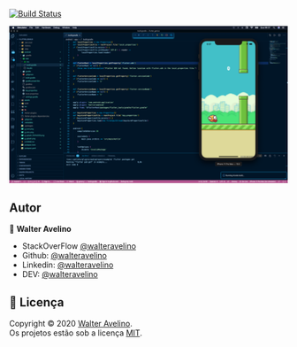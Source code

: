 [![Build Status](https://travis-ci.com/walteravelino/Projetos.svg?branch=master)](https://travis-ci.com/walteravelino/Projetos)

<img src = "https://github.com/walteravelino/Posts/blob/master/images/mapp3.png">


## Autor

👤 **Walter Avelino**

- StackOverFlow [@walteravelino](https://stackoverflow.com/users/13001807/walter-avelino)
- Github: [@walteravelino](https://github.com/walteravelino)
- Linkedin: [@walteravelino](https://linkedin.com/in/walter-avelino-434197105)
- DEV: [@walteravelino](https://dev.to/walteravelino)


## 📝 Licença

Copyright © 2020 [Walter Avelino](https://github.com/walteravelino).<br />
Os projetos estão sob a licença [MIT](https://github.com/walteravelino/Projetos/blob/master/LICENSE).

